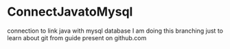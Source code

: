 # ConnectJavatoMysql
connection to link java with mysql database
I am doing this branching just to learn about git from guide present on github.com
